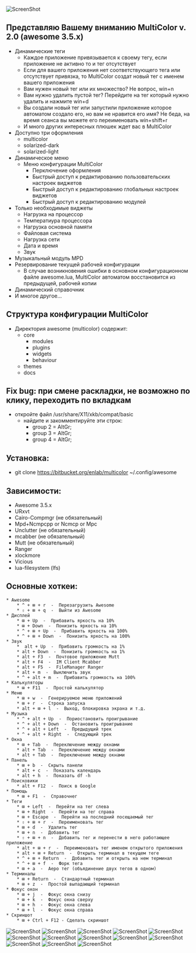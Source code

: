 ![ScreenShot](https://bitbucket.org/enlab/screenshots/raw/master/awesomewm.png)
## Представляю Вашему вниманию MultiColor v. 2.0 (awesome 3.5.x)
* Динамические теги
	* Каждое приложение привязывается к своему тегу, если приложение не активно то и тег отсутствует
	* Если для вашего приложения нет соответствующего тега или отсутствует привязка, то MultiColor создат новый тег с именем вашего приложения
	* Вам нужен новый тег или их множество? Не вопрос, win+n
	* Вам нужно удалить пустой тег? Перейдите на тег который нужно удалить и нажмите win+d
	* Вы создали новый тег или запустили приложение которое автоматом создало его, но вам не нравится его имя? Не беда, на время сеанса вы можете его переименовать win+shift+r
	* И много других интересных плюшек ждет вас в MultiColor
* Доступно три оформления
	* multicolor
  * solarized-dark
  * solarized-light
* Динамическое меню
	* Меню конфигурации MultiColor
		* Перключение оформления
		* Быстрый доступ к редактированию пользовательских настроек виджетов
		* Быстрый доступ к редактированию глобальных настроек виджетов
		* Быстрый доступ к редактированию модулей
* Только необходимые виджеты
	* Нагрузка на процессор
	* Температиура процессора
	* Нагрузка основной памяти
	* Файловая система
	* Нагрузка сети
	* Дата и время
	* Звук
* Музыкальный модуль MPD
* Резервирование текущей рабочей конфигурации
	* В случае возникновения ошибки в основном конфигурационном файле awesome.lua, MultiColor автоматом восстановится из предыдущей, рабочей копии
* Динамический справочник
* И многое другое...

## Структура конфигурации MultiColor
* Директория awesome (multicolor) содержит:
    * core
        * modules
        * plugins
        * widgets
        * behaviour
    * themes
    * docs

## Fix bug: при смене раскладки, не возможно по клику, переходить по вкладкам
* откройте файл /usr/share/X11/xkb/compat/basic
	* найдите и закомментируйте эти строк:
	    *  group 2 = AltGr;
	    *  group 3 = AltGr;
	    *  group 4 = AltGr;

## Установка:
* git clone https://bitbucket.org/enlab/multicolor ~/.config/awesome

## Зависимости:
* Awesome 3.5.x
* URxvt
* Cairo-Compmgr (не обязательный)
* Mpd+Ncmpcpp or Ncmcp or Mpc
* Unclutter (не обязательный)
* mcabber (не обязательный)
* Mutt (не обязательный)
* Ranger
* xlockmore
* Vicious
* lua-filesystem (lfs)

## Основные хоткеи:
	* Awesome
		* ^ + ⊞ + r  -  Перезагрузить Awesome
		* ⇧ + ⊞ + q  -  Выйти из Awesome
	* Дисплей
		* ⊞ + Up  -  Прибавить яркость на 10%
		* ⊞ + Down  -  Понизить яркость на 10%
		* ^ + ⊞ + Up  -  Прибавить яркость на 100%
		* ^ + ⊞ + Down  -  Понизить яркость на 100%
	* Звук
		*  alt + Up  -  Прибавить громкость на 1%
		* alt + Down  -  Понизить громкость на 1%
		* alt + F3  -  Почтовое приложение Mutt
		* alt + F4  -  IM Client Mcabber
		* alt + F5  -  FileManager Ranger
		* alt + m  -  Выключить звук
		* ^ + alt + m  -  Прибавить громкость на 100%
	* Калькуляторы
		* ⊞ + F11  -  Простой калькулятор
	* Меню
		* ⊞ + w  -  Генерируемое меню приложений
		* ⊞ + r  -  Строка запуска
		* alt + ⊞ + l  -  Выход, блокировка экрана и т.д.
	* Музыка
		* ^ + alt + Up  -  Пориостановить проигрывание
		* ^ + alt + Down  -  Остановить проигрывание
		* ^ + alt + Left  -  Предыдущий трек
		* ^ + alt + Right  -  Следующий трек
	* Окна
		* ⊞ + Tab  -  Переключение между окнами
		* alt + Tab  -  Переключение между окнами
		* alt + Tab  -  Переключение между окнами
	* Панель
		* ⊞ + b  -  Скрыть панели
		* alt + c  -  Показать календарь
		* alt + h  -  Показать df -h
	* Поисковики
		* alt + F12  -  Поиск в Google
	* Помощь
		* ⊞ + F1  -  Справочнег
	* Теги
		* ⊞ + Left  -  Перейти на тег слева
		* ⊞ + Right  -  Перейти на тег справа
		* ⊞ + Escape  -  Перейти на последний посещаемый тег
		* ⇧ + ⊞ + r  -  Переименовать тег
		* ⊞ + d  -  Удалить тег
		* ⊞ + n  -  Добавить тег
		* ⇧ + ⊞ + n  -  Добавить тег и перенести в него работающее приложение
		* alt + ⊞ + r  -  Переименовать тег именем открытого приложения
		* alt + ⊞ + Return  -  Открыть терминал в текущем теге
		* ^ + ⊞ + Return  -  Добавить тег и открыть на нем терминал
		* ^ + ⊞ + f  -  Форк тега
		* ⊞ + a  -  Аеро тег (объядинение двух тегов в одном)
	* Терминалы
		* ⊞ + Return  -  Стандартный терминал
		* ⊞ + z  -  Простой выпадающий терминал
	* Фокус окон
		* ⊞ + j  -  Фокус окна снизу
		* ⊞ + k  -  Фокус окна сверху
		* ⊞ + h  -  Фокус окна слева
		* ⊞ + l  -  Фокус окна справа
	* Скриншот
		* ⊞ + Сtrl + F12 - Сделать скриншот
![ScreenShot](https://bitbucket.org/enlab/screenshots/raw/master/2016-03-27-153857_1920x1080_scrot.png)
![ScreenShot](https://bitbucket.org/enlab/screenshots/raw/master/2016-03-27-153943_1920x1080_scrot.png)
![ScreenShot](https://bitbucket.org/enlab/screenshots/raw/master/2016-03-27-153926_1920x1080_scrot.png)
![ScreenShot](https://bitbucket.org/enlab/screenshots/raw/master/2016-03-18-185402_1920x1080_scrot.png)
![ScreenShot](https://bitbucket.org/enlab/screenshots/raw/master/2016-03-18-164408_1920x1080_scrot.png)
![ScreenShot](https://bitbucket.org/enlab/screenshots/raw/master/2016-03-18-164428_1920x1080_scrot.png)
![ScreenShot](https://bitbucket.org/enlab/screenshots/raw/master/2016-03-18-164445_1920x1080_scrot.png)
![ScreenShot](https://bitbucket.org/enlab/screenshots/raw/master/2016-03-18-164502_1920x1080_scrot.png)
![ScreenShot](https://bitbucket.org/enlab/screenshots/raw/master/2016-03-18-164516_1920x1080_scrot.png)
![ScreenShot](https://bitbucket.org/enlab/screenshots/raw/master/2016-03-18-164532_1920x1080_scrot.png)
![ScreenShot](https://bitbucket.org/enlab/screenshots/raw/master/2016-03-18-185033_1920x1080_scrot.png)
![ScreenShot](https://bitbucket.org/enlab/screenshots/raw/master/2016-03-18-164543_1920x1080_scrot.png)
![ScreenShot](https://bitbucket.org/enlab/screenshots/raw/master/2016-03-18-164559_1920x1080_scrot.png)

